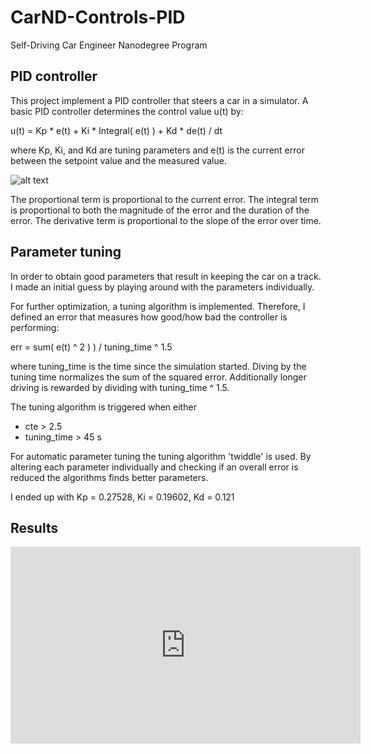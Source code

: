 # CarND-Controls-PID
Self-Driving Car Engineer Nanodegree Program


## PID controller

This project implement a PID controller that steers a car in a simulator.
A basic PID controller determines the control value u(t) by:

  u(t) = Kp * e(t) + Ki * Integral( e(t) ) + Kd * de(t) / dt

where Kp, Ki, and Kd are tuning parameters and e(t) is the current error between the setpoint value and the measured value.

![alt text](https://upload.wikimedia.org/wikipedia/commons/thumb/4/43/PID_en.svg/400px-PID_en.svg.png)

The proportional term is proportional to the current error. 
The integral term is proportional to both the magnitude of the error and the duration of the error. 
The derivative term is proportional to the slope of the error over time. 



## Parameter tuning

In order to obtain good parameters that result in keeping the car on a track. I made an initial
guess by playing around with the parameters individually.

For further optimization, a tuning algorithm is implemented. Therefore, I defined an error that measures how good/how bad the controller is performing:

  err = sum( e(t) ^ 2 ) ) / tuning_time ^ 1.5

where tuning_time is the time since the simulation started. Diving by the tuning time normalizes the sum of the squared error. Additionally longer driving is rewarded by dividing with tuning_time ^ 1.5.

The tuning algorithm is triggered when either

* cte > 2.5
* tuning_time > 45 s

For automatic parameter tuning the tuning algorithm 'twiddle' is used.
By altering each parameter individually and checking if an overall error is reduced the algorithms
finds better parameters. 

I ended up with Kp = 0.27528, Ki = 0.19602, Kd = 0.121

## Results


<iframe width="560" height="315" src="https://www.youtube.com/embed/O9qLPyIZckI" frameborder="0" allowfullscreen></iframe>
